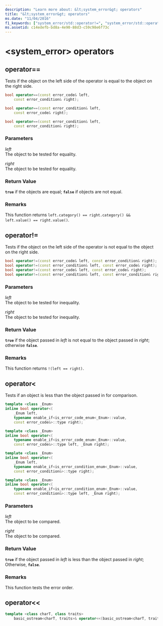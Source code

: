 ```yaml
---
description: "Learn more about: &lt;system_error&gt; operators"
title: "&lt;system_error&gt; operators"
ms.date: "11/04/2016"
f1_keywords: ["system_error/std::operator!=", "system_error/std::operator=="]
ms.assetid: c14edefb-bd8a-4e90-88d3-c59c98e6f73c
---
```

# &lt;system_error&gt; operators

## <a name="op_eq_eq"></a> operator==

Tests if the object on the left side of the operator is equal to the object on the right side.

```cpp
bool operator==(const error_code& left,
    const error_condition& right);

bool operator==(const error_condition& left,
    const error_code& right);

bool operator==(const error_condition& left,
    const error_condition& right);
```

### Parameters

*left*\
The object to be tested for equality.

*right*\
The object to be tested for equality.

### Return Value

**`true`** if the objects are equal; **`false`** if objects are not equal.

### Remarks

This function returns `left.category() == right.category() && left.value() == right.value()`.

## <a name="op_neq"></a> operator!=

Tests if the object on the left side of the operator is not equal to the object on the right side.

```cpp
bool operator!=(const error_code& left, const error_condition& right);
bool operator!=(const error_condition& left, const error_code& right);
bool operator!=(const error_code& left, const error_code& right);
bool operator!=(const error_condition& left, const error_condition& right);
```

### Parameters

*left*\
The object to be tested for inequality.

*right*\
The object to be tested for inequality.

### Return Value

**`true`** if the object passed in *left* is not equal to the object passed in *right*; otherwise **`false`**.

### Remarks

This function returns `!(left == right)`.

## <a name="op_lt"></a> operator&lt;

Tests if an object is less than the object passed in for comparison.

```cpp
template <class _Enum>
inline bool operator<(
    _Enum left,
    typename enable_if<is_error_code_enum<_Enum>::value,
    const error_code&>::type right);

template <class _Enum>
inline bool operator<(
    typename enable_if<is_error_code_enum<_Enum>::value,
    const error_code&>::type left, _Enum right);

template <class _Enum>
inline bool operator<(
    _Enum left,
    typename enable_if<is_error_condition_enum<_Enum>::value,
    const error_condition&>::type right);

template <class _Enum>
inline bool operator<(
    typename enable_if<is_error_condition_enum<_Enum>::value,
    const error_condition&>::type left, _Enum right);
```

### Parameters

*left*\
The object to be compared.

*right*\
The object to be compared.

### Return Value

**`true`** if the object passed in *left* is less than the object passed in *right*; Otherwise, **`false`**.

### Remarks

This function tests the error order.

## <a name="op_ostream"></a> operator&lt;&lt;

```cpp
template <class charT, class traits>
    basic_ostream<charT, traits>& operator<<(basic_ostream<charT, traits>& os, const error_code& ec);
```
